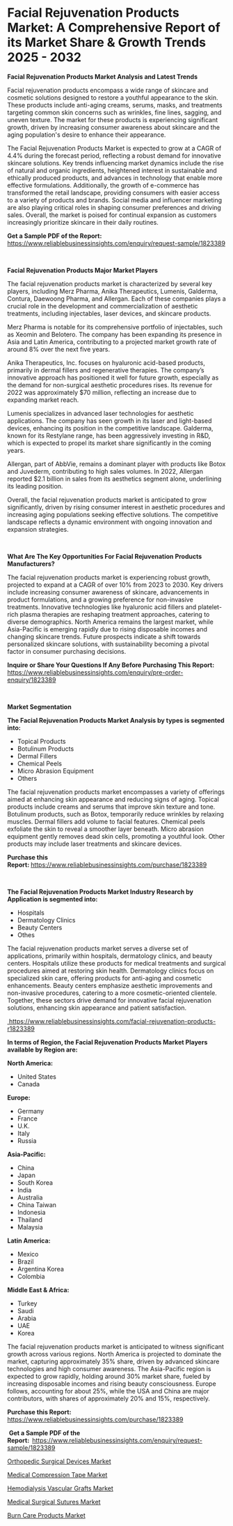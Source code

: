 <p><h1>Facial Rejuvenation Products Market: A Comprehensive Report of its Market Share & Growth Trends 2025 - 2032</h1></p><p><strong>Facial Rejuvenation Products Market Analysis and Latest Trends</strong></p>
<p><p>Facial rejuvenation products encompass a wide range of skincare and cosmetic solutions designed to restore a youthful appearance to the skin. These products include anti-aging creams, serums, masks, and treatments targeting common skin concerns such as wrinkles, fine lines, sagging, and uneven texture. The market for these products is experiencing significant growth, driven by increasing consumer awareness about skincare and the aging population's desire to enhance their appearance.</p><p>The Facial Rejuvenation Products Market is expected to grow at a CAGR of 4.4% during the forecast period, reflecting a robust demand for innovative skincare solutions. Key trends influencing market dynamics include the rise of natural and organic ingredients, heightened interest in sustainable and ethically produced products, and advances in technology that enable more effective formulations. Additionally, the growth of e-commerce has transformed the retail landscape, providing consumers with easier access to a variety of products and brands. Social media and influencer marketing are also playing critical roles in shaping consumer preferences and driving sales. Overall, the market is poised for continual expansion as customers increasingly prioritize skincare in their daily routines.</p></p>
<p><strong>Get a Sample PDF of the Report:&nbsp;</strong> <a href="https://www.reliablebusinessinsights.com/enquiry/request-sample/1823389?utm_campaign=1113&utm_medium=2&utm_source=Github&utm_content=ia&utm_term=08032025&utm_id=facial-rejuvenation-products">https://www.reliablebusinessinsights.com/enquiry/request-sample/1823389</a></p>
<p>&nbsp;</p>
<p><strong>Facial Rejuvenation Products Major Market Players</strong></p>
<p><p>The facial rejuvenation products market is characterized by several key players, including Merz Pharma, Anika Therapeutics, Lumenis, Galderma, Contura, Daewoong Pharma, and Allergan. Each of these companies plays a crucial role in the development and commercialization of aesthetic treatments, including injectables, laser devices, and skincare products.</p><p>Merz Pharma is notable for its comprehensive portfolio of injectables, such as Xeomin and Belotero. The company has been expanding its presence in Asia and Latin America, contributing to a projected market growth rate of around 8% over the next five years.</p><p>Anika Therapeutics, Inc. focuses on hyaluronic acid-based products, primarily in dermal fillers and regenerative therapies. The company’s innovative approach has positioned it well for future growth, especially as the demand for non-surgical aesthetic procedures rises. Its revenue for 2022 was approximately $70 million, reflecting an increase due to expanding market reach.</p><p>Lumenis specializes in advanced laser technologies for aesthetic applications. The company has seen growth in its laser and light-based devices, enhancing its position in the competitive landscape. Galderma, known for its Restylane range, has been aggressively investing in R&D, which is expected to propel its market share significantly in the coming years.</p><p>Allergan, part of AbbVie, remains a dominant player with products like Botox and Juvederm, contributing to high sales volumes. In 2022, Allergan reported $2.1 billion in sales from its aesthetics segment alone, underlining its leading position.</p><p>Overall, the facial rejuvenation products market is anticipated to grow significantly, driven by rising consumer interest in aesthetic procedures and increasing aging populations seeking effective solutions. The competitive landscape reflects a dynamic environment with ongoing innovation and expansion strategies.</p></p>
<p>&nbsp;</p>
<p><strong>What Are The Key Opportunities For Facial Rejuvenation Products Manufacturers?</strong></p>
<p><p>The facial rejuvenation products market is experiencing robust growth, projected to expand at a CAGR of over 10% from 2023 to 2030. Key drivers include increasing consumer awareness of skincare, advancements in product formulations, and a growing preference for non-invasive treatments. Innovative technologies like hyaluronic acid fillers and platelet-rich plasma therapies are reshaping treatment approaches, catering to diverse demographics. North America remains the largest market, while Asia-Pacific is emerging rapidly due to rising disposable incomes and changing skincare trends. Future prospects indicate a shift towards personalized skincare solutions, with sustainability becoming a pivotal factor in consumer purchasing decisions.</p></p>
<p><strong>Inquire or Share Your Questions If Any Before Purchasing This Report:</strong> <a href="https://www.reliablebusinessinsights.com/enquiry/pre-order-enquiry/1823389?utm_campaign=1113&utm_medium=2&utm_source=Github&utm_content=ia&utm_term=08032025&utm_id=facial-rejuvenation-products">https://www.reliablebusinessinsights.com/enquiry/pre-order-enquiry/1823389</a></p>
<p>&nbsp;</p>
<p><strong>Market Segmentation</strong></p>
<p><strong>The Facial Rejuvenation Products Market Analysis by types is segmented into:</strong></p>
<p><ul><li>Topical Products</li><li>Botulinum Products</li><li>Dermal Fillers</li><li>Chemical Peels</li><li>Micro Abrasion Equipment</li><li>Others</li></ul></p>
<p><p>The facial rejuvenation products market encompasses a variety of offerings aimed at enhancing skin appearance and reducing signs of aging. Topical products include creams and serums that improve skin texture and tone. Botulinum products, such as Botox, temporarily reduce wrinkles by relaxing muscles. Dermal fillers add volume to facial features. Chemical peels exfoliate the skin to reveal a smoother layer beneath. Micro abrasion equipment gently removes dead skin cells, promoting a youthful look. Other products may include laser treatments and skincare devices.</p></p>
<p><strong>Purchase this Report:&nbsp;</strong><a href="https://www.reliablebusinessinsights.com/purchase/1823389?utm_campaign=1113&utm_medium=2&utm_source=Github&utm_content=ia&utm_term=08032025&utm_id=facial-rejuvenation-products">https://www.reliablebusinessinsights.com/purchase/1823389</a></p>
<p>&nbsp;</p>
<p><strong>The Facial Rejuvenation Products Market Industry Research by Application is segmented into:</strong></p>
<p><ul><li>Hospitals</li><li>Dermatology Clinics</li><li>Beauty Centers</li><li>Othes</li></ul></p>
<p><p>The facial rejuvenation products market serves a diverse set of applications, primarily within hospitals, dermatology clinics, and beauty centers. Hospitals utilize these products for medical treatments and surgical procedures aimed at restoring skin health. Dermatology clinics focus on specialized skin care, offering products for anti-aging and cosmetic enhancements. Beauty centers emphasize aesthetic improvements and non-invasive procedures, catering to a more cosmetic-oriented clientele. Together, these sectors drive demand for innovative facial rejuvenation solutions, enhancing skin appearance and patient satisfaction.</p></p>
<p><a href="https://www.reliablebusinessinsights.com/facial-rejuvenation-products-r1823389?utm_campaign=1113&utm_medium=2&utm_source=Github&utm_content=ia&utm_term=08032025&utm_id=facial-rejuvenation-products">&nbsp;https://www.reliablebusinessinsights.com/facial-rejuvenation-products-r1823389</a></p>
<p><strong>In terms of Region, the Facial Rejuvenation Products Market Players available by Region are:</strong></p>
<p>
    <p> <strong> North America: </strong>
        <ul>
            <li>United States</li>
            <li>Canada</li>
        </ul>
        </p> 
    <p> <strong> Europe: </strong>
        <ul>
            <li>Germany</li>
            <li>France</li>
            <li>U.K.</li>
            <li>Italy</li>
            <li>Russia</li>
        </ul>
        </p> 
    <p> <strong> Asia-Pacific: </strong>
        <ul>
            <li>China</li>
            <li>Japan</li>
            <li>South Korea</li>
            <li>India</li>
            <li>Australia</li>
            <li>China Taiwan</li>
            <li>Indonesia</li>
            <li>Thailand</li>
            <li>Malaysia</li>
        </ul>
        </p> 
    <p> <strong> Latin America: </strong>
        <ul>
            <li>Mexico</li>
            <li>Brazil</li>
            <li>Argentina Korea</li>
            <li>Colombia</li>
        </ul>
        </p> 
    <p> <strong> Middle East & Africa: </strong>
        <ul>
            <li>Turkey</li>
            <li>Saudi</li>
            <li>Arabia</li>
            <li>UAE</li>
            <li>Korea</li>
        </ul>
    </p>
    </p>
<p><p>The facial rejuvenation products market is anticipated to witness significant growth across various regions. North America is projected to dominate the market, capturing approximately 35% share, driven by advanced skincare technologies and high consumer awareness. The Asia-Pacific region is expected to grow rapidly, holding around 30% market share, fueled by increasing disposable incomes and rising beauty consciousness. Europe follows, accounting for about 25%, while the USA and China are major contributors, with shares of approximately 20% and 15%, respectively.</p></p>
<p><strong>Purchase this Report: </strong><a href="https://www.reliablebusinessinsights.com/purchase/1823389?utm_campaign=1113&utm_medium=2&utm_source=Github&utm_content=ia&utm_term=08032025&utm_id=facial-rejuvenation-products">https://www.reliablebusinessinsights.com/purchase/1823389</a></p>
<p>&nbsp;<strong>Get a Sample PDF of the Report:&nbsp;&nbsp;</strong><a href="https://www.reliablebusinessinsights.com/enquiry/request-sample/1823389?utm_campaign=1113&utm_medium=2&utm_source=Github&utm_content=ia&utm_term=08032025&utm_id=facial-rejuvenation-products">https://www.reliablebusinessinsights.com/enquiry/request-sample/1823389</a></p>
<p><strong></strong></p>
<p><p><a href="https://github.com/karydacamu/Market-Research-Report-List-1/blob/main/orthopedic-surgical-devices-market.md?utm_campaign=1113&utm_medium=2&utm_source=Github&utm_content=ia&utm_term=08032025&utm_id=facial-rejuvenation-products">Orthopedic Surgical Devices Market</a></p><p><a href="https://github.com/mafeasavzal/Market-Research-Report-List-1/blob/main/medical-compression-tape-market.md?utm_campaign=1113&utm_medium=2&utm_source=Github&utm_content=ia&utm_term=08032025&utm_id=facial-rejuvenation-products">Medical Compression Tape Market</a></p><p><a href="https://github.com/edderkoliso1/Market-Research-Report-List-1/blob/main/hemodialysis-vascular-grafts-market.md?utm_campaign=1113&utm_medium=2&utm_source=Github&utm_content=ia&utm_term=08032025&utm_id=facial-rejuvenation-products">Hemodialysis Vascular Grafts Market</a></p><p><a href="https://github.com/sarialahipff/Market-Research-Report-List-1/blob/main/medical-surgical-sutures-market.md?utm_campaign=1113&utm_medium=2&utm_source=Github&utm_content=ia&utm_term=08032025&utm_id=facial-rejuvenation-products">Medical Surgical Sutures Market</a></p><p><a href="https://github.com/seemagarbeha/Market-Research-Report-List-1/blob/main/burn-care-products-market.md?utm_campaign=1113&utm_medium=2&utm_source=Github&utm_content=ia&utm_term=08032025&utm_id=facial-rejuvenation-products">Burn Care Products Market</a></p></p>